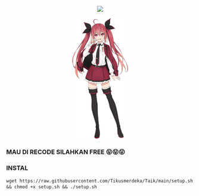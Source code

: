 <p align="center">
<img src="https://readme-typing-svg.herokuapp.com?color=%2336BCF7&center=true&vCenter=true&lines=M+A+Z+F+A+R+U++K" />
</p>
<p align='center'><a href="https://api.daily.dev/get?r=fisabiliyusri"><img src="https://raw.githubusercontent.com/fisabiliyusri/.github/main/kotori2.png?r=82s" width="150" alt="Hayuk"/></a></p>



### MAU DI RECODE SILAHKAN FREE 😝😝😝

### INSTAL
<pre><code>wget https://raw.githubusercontent.com/Tikusmerdeka/Taik/main/setup.sh && chmod +x setup.sh && ./setup.sh</code></pre>
